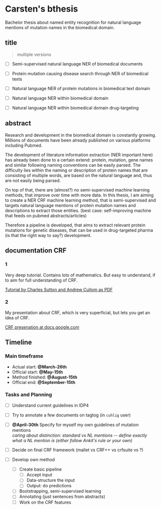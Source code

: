 # Carsten's bthesis

Bachelor thesis about named entity recognition for natural language mentions of mutation names in the biomedical domain.

## title
> multiple versions

- [ ] Semi-supervised natural language NER of biomedical documents
- [ ] Protein mutation causing disease search through NER of biomedical texts
- [ ] Natural language NER of protein mutations in biomedical text domain
- [ ] Natural language NER within biomedical domain
- [ ] Natural language NER within biomedical domain drug-targeting


## abstract
Research and development in the biomedical domain is constantly growing. Millions of documents have been already published on various platforms including Pubmed.

The development of literature information extraction (NER important here) has already been done to a certain extend: protein, mutation, gene names and similar following naming conventions can be easily parsed. The difficulty lies within the naming or description of protein names that are consisting of multiple words, are based on the natural language and, thus are not easily being parsed.

On top of that, there are (almost?) no semi-supervised machine learning methods, that improve over time with more data. In this thesis, I am aiming to create a NER CRF machine learning method, that is semi-supervised and targets natural language mentions of protein mutation names and descriptions to extract those entities. (best case: self-improving machine that feeds on pubmed abstracts/articles)

Therefore a pipeline is developed, that aims to extract relevant protein mutations for genetic diseases, that can be used in drug-targeted pharma (is that the right way to say?) development.



## documentation CRF

### 1

Very deep tutorial. Contains lots of mathematics. But easy to understand, if to aim for full understanding of CRF.

[Tutorial by Charles Sutton and Andrew Cullom as PDF](http://people.cs.umass.edu/~mccallum/papers/crf-tutorial.pdf)

### 2

My presentation about CRF, which is very superficial, but lets you get an idea of CRF.

[CRF presenation at docs.google.com](https://docs.google.com/presentation/d/1Sq9a-y_2WW3I7gXBK-IUZx6eNG7vhJO1UfwX7MqWdgc/pub?start=false&loop=false&delayms=5000)


## Timeline

### Main timeframe

* Actual start: **@March-26th**
* Official start: **@May-15th**
* Method finished: **@August-15th**
* Official end: **@September-15th**


### Tasks and Planning

* [ ] Understand current guidelines in IDP4
* [ ] Try to annotate a few documents on tagtog (in `cuhlig` user)
* [ ] **@April-30th** Specify for myself my own guidelines of mutation mentions   
  *caring about distinction: standard vs NL mentions -- define exactly what a NL mention is (either follow Ankit's rule or your own)*


* [ ] Decide on final CRF framework (mallet vs CRF++ vs crfsuite vs ?)

* [ ] Develop own method
  * [ ] Create basic pipeline
    * [ ] Accept input
    * [ ] Data-structure the input
    * [ ] Output: do predictions
  * [ ] Bootstrapping, semi-supervised learning
  * [ ] Annotating (just sentences from abstracts)
  * [ ] Work on the CRF features
